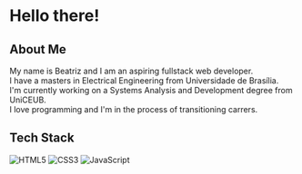 # Hello there!
## About Me
My name is Beatriz and I am an aspiring fullstack web developer. \
I have a masters in Electrical Engineering from Universidade de Brasília. \
I'm currently working on a Systems Analysis and Development degree from UniCEUB.\
I love programming and I'm in the process of transitioning carrers.

## Tech Stack

![HTML5](https://img.shields.io/badge/-HTML5-232323?style=flat&labelColor=E34F26&logo=html5&logoColor=ffffff)
![CSS3](https://img.shields.io/badge/-CSS3-232323?style=flat&labelColor=1572B6&logo=css3&logoColor=ffffff)
![JavaScript](https://img.shields.io/badge/-JavaScript-232323?style=flat&labelColor=000000&logo=javascript&logoColor=F7DF1E)

